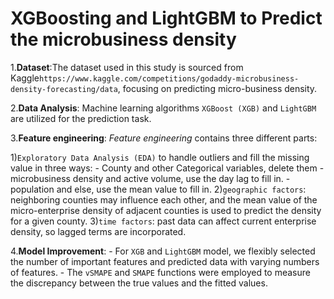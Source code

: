# XGBoosting and LightGBM to Predict the microbusiness density

1.**Dataset**:The dataset used in this study is sourced from Kaggle`https://www.kaggle.com/competitions/godaddy-microbusiness-density-forecasting/data`, focusing on predicting micro-business density. 

2.**Data Analysis**:
Machine learning algorithms `XGBoost (XGB)` and `LightGBM` are utilized for the prediction task. 

3.**Feature engineering**:
*Feature engineering* contains three different parts:

1)`Exploratory Data Analysis (EDA)` to handle outliers and fill the missing value in three ways:
    - County and other Categorical variables, delete them
    - microbusiness density and active volume, use the day lag to fill in.
    - population and else, use the mean value to fill in.
2)`geographic factors`: 
    neighboring counties may influence each other, and the mean value of the micro-enterprise density of adjacent counties is used to predict the density for a given county.
3)`time factors`: past data can affect current enterprise density, so lagged terms are incorporated.

4.**Model Improvement**:
    - For `XGB` and `LightGBM` model, we flexibly selected the number of important features and predicted data with varying numbers of features. 
    - The `vSMAPE` and `SMAPE` functions were employed to measure the discrepancy between the true values and the fitted values.
